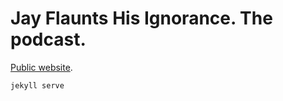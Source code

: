 # Jay Flaunts His Ignorance. The podcast.

[Public website](http://jhannah.github.io/jayflaunts/).

    jekyll serve

